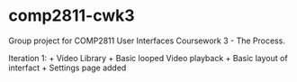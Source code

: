# comp2811-cwk3

Group project for COMP2811 User Interfaces Coursework 3 - The Process.

Iteration 1:
    + Video Library
    + Basic looped Video playback
    + Basic layout of interfact
    + Settings page added